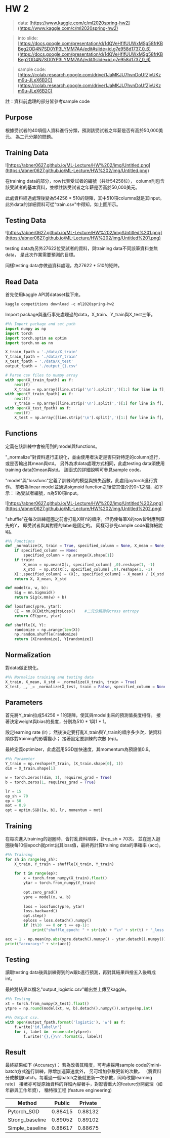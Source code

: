 # HW 2

> data:
[https://www.kaggle.com/c/ml2020spring-hw2](https://www.kaggle.com/c/ml2020spring-hw2)

> into slide:
[https://docs.google.com/presentation/d/1dQVeHfIfUUWxMSg58frKBBeg2OD4N7SD0YP3LYMM7AA/edit#slide=id.g7e958d1737_0_6](https://docs.google.com/presentation/d/1dQVeHfIfUUWxMSg58frKBBeg2OD4N7SD0YP3LYMM7AA/edit#slide=id.g7e958d1737_0_6)

> sample code:
[https://colab.research.google.com/drive/1JaMKJU7hvnDoUfZjvUKzm9u-JLeX6B2C](https://colab.research.google.com/drive/1JaMKJU7hvnDoUfZjvUKzm9u-JLeX6B2C)

註：資料前處理的部分皆參考sample code

## Purpose

根據受試者的40項個人資料進行分類，預測該受試者之年薪是否有高於50,000美元。
為二元分類的問題。

## Training Data

![https://abner0627.github.io/ML-Lecture/HW%202/img/Untitled.png](https://abner0627.github.io/ML-Lecture/HW%202/img/Untitled.png)

在training data的部分，row代表受試者的編號（共計54256位），
column則包含該受試者的基本資料，並標註該受試者之年薪是否高於50,000美元。

此處資料經過處理後變為54256 * 510的矩陣，其中510項columns就是其input。
此外data的詳細資料可從"train.csv"中得知，如上圖所示。

## Testing Data

![https://abner0627.github.io/ML-Lecture/HW%202/img/Untitled%201.png](https://abner0627.github.io/ML-Lecture/HW%202/img/Untitled%201.png)

testing data為另外27622位受試者的資料，與training data不同該筆資料並無data，
是此次作業需要預測的目標。

同樣testing data亦做過資料處理，為27622 * 510的矩陣。

## Read Data

首先使用kaggle API將dataset載下來。

```jsx
kaggle competitions download -c ml2020spring-hw2
```

Import package與進行事先處理過的data，X_train、Y_train與X_test三筆。

```python
#%% Import package and set path
import numpy as np
import torch
import torch.optim as optim
import torch.nn as nn

X_train_fpath = './data/X_train'
Y_train_fpath = './data/Y_train'
X_test_fpath = './data/X_test'
output_fpath = './output_{}.csv'

# Parse csv files to numpy array
with open(X_train_fpath) as f:
    next(f)
    X_train = np.array([line.strip('\n').split(',')[1:] for line in f], dtype = float)
with open(Y_train_fpath) as f:
    next(f)
    Y_train = np.array([line.strip('\n').split(',')[1] for line in f], dtype = float)
with open(X_test_fpath) as f:
    next(f)
    X_test = np.array([line.strip('\n').split(',')[1:] for line in f], dtype = float)
```

## Functions

定義在該訓練中會被用到的model與functions。

"_normalize"對資料進行正規化，並由使用者決定是否只對特定的column進行，
或是否輸出其mean與std。
另外為求data處理方式相同，此處testing data須使用training data的mean與std。
該函式的詳細說明可參見sample code。

"model"與"lossfunc"定義了訓練時的模型與損失函數，此處用pytorch進行實作。
前者為linear model並通過sigmoid function之後使其值介於0~1之間，如下示：
i為受試者編號，n為510項input。

![https://abner0627.github.io/ML-Lecture/HW%202/img/Untitled%202.png](https://abner0627.github.io/ML-Lecture/HW%202/img/Untitled%202.png)

"shuffle"在每次訓練迴圈之前會打亂X與Y的順序。但仍使每筆X的row皆對應到原先的Y，
即受試者與其對應的label是固定的。
同樣可參見sample code看詳細說明。

```python
#%% Functions
def _normalize(X, train = True, specified_column = None, X_mean = None, X_std = None):
    if specified_column == None:
        specified_column = np.arange(X.shape[1])
    if train:
        X_mean = np.mean(X[:, specified_column] ,0).reshape(1, -1)
        X_std  = np.std(X[:, specified_column] ,0).reshape(1, -1)
    X[:,specified_column] = (X[:, specified_column] - X_mean) / (X_std + 1e-8)    # 避免為0
    return X, X_mean, X_std

def model(x, w, b):
    Sig = nn.Sigmoid()
    return Sig(x.mm(w) + b)

def lossfunc(ypre, ytar):
    CE = nn.BCEWithLogitsLoss()    #二元分類用的cross entropy
    return CE(ypre, ytar)

def shuffle(X, Y):
    randomize = np.arange(len(X))
    np.random.shuffle(randomize)
    return (X[randomize], Y[randomize])
```

## Normalization

對data做正規化。

```python
#%% Normalize training and testing data
X_train, X_mean, X_std = _normalize(X_train, train = True)
X_test, _, _= _normalize(X_test, train = False, specified_column = None, X_mean = X_mean, X_std = X_std)
```

## Parameters

首先將Y_train拉成54256 * 1的矩陣，使其與model出來的預測值長度相符。
接著決定weight與bias的長度，分別為510 * 1與1 * 1。

設定learning rate (lr)；
然後決定要打亂X_train與Y_train的順序多少次，使資料順序對training的影響變小；
接著設定要訓練的次數 (ep)。

最終定義optimizer，此處選用SGD加快速度，其momentum為預設值0.9。

```python
#%% Parameter
Y_train = np.reshape(Y_train, (X_train.shape[0], 1))
dim = X_train.shape[1]

w = torch.zeros((dim, 1), requires_grad = True)
b = torch.zeros(1, requires_grad = True)

lr = 15
ep_sh = 70
ep = 50
mot = 0.9
opt = optim.SGD([w, b], lr, momentum = mot)
```

## Training

在每次進入training的迴圈時，皆打亂資料順序，計ep_sh = 70次。
並在進入迴圈後每10個epoch就print出其loss值，最終再計算training data的準確率 (acc)。

```python
#%% Training
for sh in range(ep_sh):
    X_train, Y_train = shuffle(X_train, Y_train)
   
    for t in range(ep):
        x = torch.from_numpy(X_train).float()
        ytar = torch.from_numpy(Y_train)
        
        opt.zero_grad()
        ypre = model(x, w, b)
        
        loss = lossfunc(ypre, ytar)
        loss.backward()
        opt.step()
        eploss = loss.detach().numpy() 
        if (t%10  == 0 or t == ep-1):
            print("shuffle_epoch: " + str(sh) + "\n" + str(t) + "_loss: " + str(eploss))

acc = 1 - np.mean(np.abs(ypre.detach().numpy() - ytar.detach().numpy()))  
print("accuracy:" + str(acc))
```

## Testing

讀取testing data後與訓練得到的w跟b進行預測，再對其結果四捨五入後轉成int。

最終將結果以檔名"output_logistic.csv"輸出並上傳至kaggle。

```python
#%% Testing
xt = torch.from_numpy(X_test).float()
ytpre = np.round(model(xt, w, b).detach().numpy()).astype(np.int)

#%% Output csv.
with open(output_fpath.format('logistic'), 'w') as f:
    f.write('id,label\n')
    for i, label in  enumerate(ytpre):
        f.write('{},{}\n'.format(i, label))
```

## Result

最終結果如下 (Accuracy)：
若為改善其精度，可考慮採用sample code的mini-batch方式進行訓練，除增加運算速度外，
另可增加參數更新的次數。
（將資料分成數個batch，每看過一個batch之後就更新一次參數，同時改變learning rate）
接著亦可從原始資料的詳細內容著手，對影響重大的feature分開處理（如年齡與工作年資），
稱特徵工程 (feature engineering)  

| Method          | Public  | Private |
|-----------------|---------|---------|
| Pytorch_SGD    | 0.88415 | 0.88132 |
| Strong_baseline | 0.89052 | 0.89102 |
| Simple_baseline | 0.88617 | 0.88675 |
